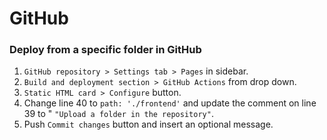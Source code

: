 # GitHub

### Deploy from a specific folder in GitHub

1. `GitHub repository > Settings tab > Pages` in sidebar.
2. `Build and deployment section > GitHub Actions` from drop down.
3. `Static HTML card > Configure` button.
4. Change line 40 to `path: './frontend'` and update the comment on line 39 to " `"Upload a folder in the repository"`.
5. Push `Commit changes` button and insert an optional message.

